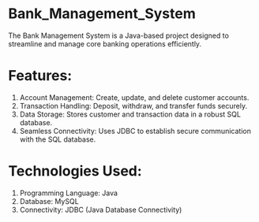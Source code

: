 # Bank_Management_System
The Bank Management System is a Java-based project designed to streamline and manage core banking operations efficiently. 

# Features:
1. Account Management: Create, update, and delete customer accounts.
2. Transaction Handling: Deposit, withdraw, and transfer funds securely.
3. Data Storage: Stores customer and transaction data in a robust SQL database.
4. Seamless Connectivity: Uses JDBC to establish secure communication with the SQL database.

# Technologies Used:
1. Programming Language: Java
2. Database: MySQL
3. Connectivity: JDBC (Java Database Connectivity)
